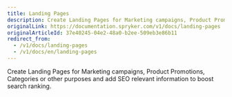 ```yaml
---
title: Landing Pages
description: Create Landing Pages for Marketing campaigns, Product Promotions, Categories or other purposes and add SEO relevant information to boost search ranking.
originalLink: https://documentation.spryker.com/v1/docs/landing-pages
originalArticleId: 37e40245-04e2-48a0-b2ee-509eb3e86b11
redirect_from:
  - /v1/docs/landing-pages
  - /v1/docs/en/landing-pages
---
```


Create Landing Pages for Marketing campaigns, Product Promotions, Categories or other purposes and add SEO relevant information to boost search ranking.
